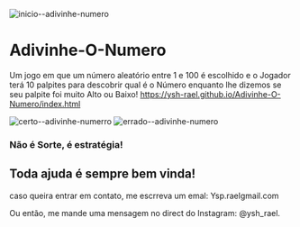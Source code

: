 ![inicio--adivinhe-numero](https://user-images.githubusercontent.com/79410863/117735675-50aea680-b1cc-11eb-9995-bb2c70e8fb32.png)
# Adivinhe-O-Numero
 Um jogo em que um número aleatório entre 1 e 100 é escolhido e o Jogador terá 10 palpites para descobrir qual é o Número enquanto lhe dizemos se seu palpite foi muito Alto ou Baixo!
 https://ysh-rael.github.io/Adivinhe-O-Numero/index.html
 
![certo--adivinhe-numerro](https://user-images.githubusercontent.com/79410863/117735730-6e7c0b80-b1cc-11eb-8738-118d54be2a5f.png)
![errado--adivinhe-numero](https://user-images.githubusercontent.com/79410863/117735740-72a82900-b1cc-11eb-80bb-3fd53473724a.png)
### Não é Sorte, é estratégia!

## Toda ajuda é sempre bem vinda!
caso queira entrar em contato, me escrreva um emal: Ysp.raelgmail.com 

Ou então, me mande uma mensagem no direct do Instagram: @ysh_rael.
